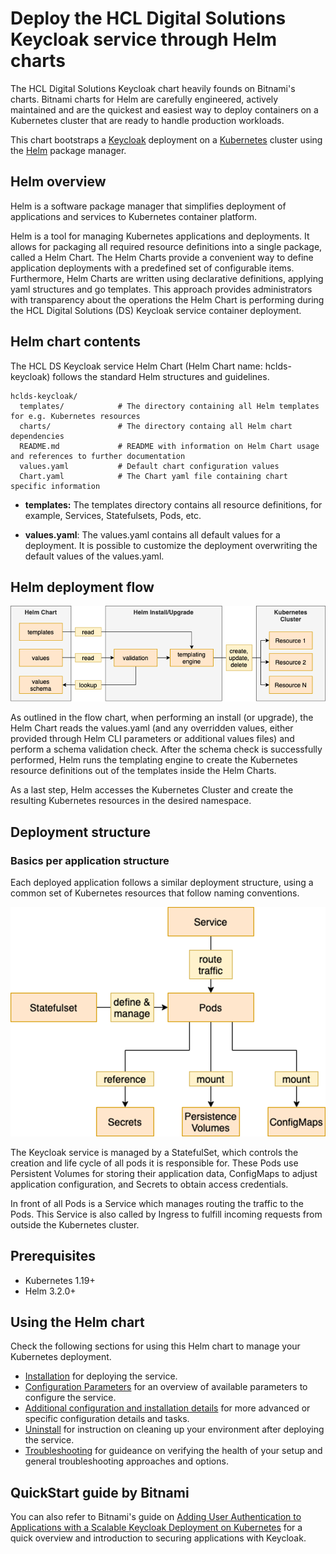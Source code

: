 # Deploy the HCL Digital Solutions Keycloak service through Helm charts

The HCL Digital Solutions Keycloak chart heavily founds on Bitnami's charts. Bitnami charts for Helm are carefully engineered, actively maintained and are the quickest and easiest way to deploy containers on a Kubernetes cluster that are ready to handle production workloads.

This chart bootstraps a [Keycloak](https://www.keycloak.org/) deployment on a [Kubernetes](https://kubernetes.io) cluster using the [Helm](https://helm.sh) package manager.

## Helm overview

Helm is a software package manager that simplifies deployment of applications and services to Kubernetes container platform.

Helm is a tool for managing Kubernetes applications and deployments. It allows for packaging all required resource definitions into a single package, called a Helm Chart. The Helm Charts provide a convenient way to define application deployments with a predefined set of configurable items. Furthermore, Helm Charts are written using declarative definitions, applying yaml structures and go templates. This approach provides administrators with transparency about the operations the Helm Chart is performing during the HCL Digital Solutions (DS) Keycloak service container deployment.

## Helm chart contents

The HCL DS Keycloak service Helm Chart (Helm Chart name: hclds-keycloak) follows the standard Helm structures and guidelines.

```text
hclds-keycloak/
  templates/            # The directory containing all Helm templates for e.g. Kubernetes resources
  charts/               # The directory containg all Helm chart dependencies
  README.md             # README with information on Helm Chart usage and references to further documentation
  values.yaml           # Default chart configuration values
  Chart.yaml            # The Chart yaml file containing chart specific information
```

- **templates:** The templates directory contains all resource definitions, for example, Services, Statefulsets, Pods, etc.

- **values.yaml**: The values.yaml contains all default values for a deployment. It is possible to customize the deployment overwriting the default values of the values.yaml.

## Helm deployment flow

![Helm chart deployment flow](./images/helm_chart_deployment_flow.png)

As outlined in the flow chart, when performing an install (or upgrade), the Helm Chart reads the values.yaml (and any overridden values, either provided through Helm CLI parameters or additional values files) and perform a schema validation check. After the schema check is successfully performed, Helm runs the templating engine to create the Kubernetes resource definitions out of the templates inside the Helm Charts.

As a last step, Helm accesses the Kubernetes Cluster and create the resulting Kubernetes resources in the desired namespace.

## Deployment structure

### Basics per application structure

Each deployed application follows a similar deployment structure, using a common set of Kubernetes resources that follow naming conventions.

![Helm chart stateful applications definition](./images/helm_chart_stateful_applications_definition.png)

The Keycloak service is managed by a StatefulSet, which controls the creation and life cycle of all pods it is responsible for. These Pods use Persistent Volumes for storing their application data, ConfigMaps to adjust application configuration, and Secrets to obtain access credentials.

In front of all Pods is a Service which manages routing the traffic to the Pods. This Service is also called by Ingress to fulfill incoming requests from outside the Kubernetes cluster.


## Prerequisites

- Kubernetes 1.19+
- Helm 3.2.0+

## Using the Helm chart

Check the following sections for using this Helm chart to manage your Kubernetes deployment.

- [Installation](./install.md) for deploying the service.
- [Configuration Parameters](./configuration-properties.md) for an overview of available parameters to configure the service.
- [Additional configuration and installation details](./additional-configuration-details.md) for more advanced or specific configuration details and tasks.
- [Uninstall](./uninstall.md) for instruction on cleaning up your environment after deploying the service.
- [Troubleshooting](./troubleshooting.md) for guideance on verifying the health of your setup and general troubleshooting approaches and options.

## QuickStart guide by Bitnami

You can also refer to Bitnami's guide on [Adding User Authentication to Applications with a Scalable Keycloak Deployment on Kubernetes](https://docs.bitnami.com/tutorials/integrate-keycloak-authentication-kubernetes) for a quick overview and introduction to securing applications with Keycloak.
